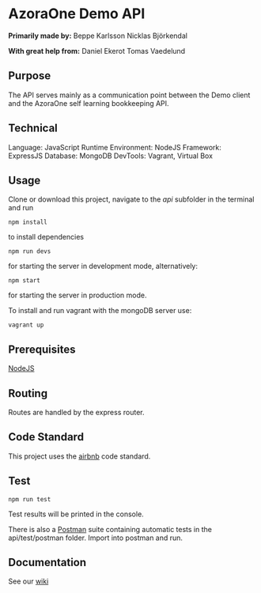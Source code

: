 # AzoraOne Demo API
**Primarily made by:**
Beppe Karlsson
Nicklas Björkendal

**With great help from:**
Daniel Ekerot
Tomas Vaedelund

## Purpose
The API serves mainly as a communication point between the Demo client and the AzoraOne self learning bookkeeping API.

## Technical
Language: JavaScript
Runtime Environment: NodeJS
Framework: ExpressJS
Database: MongoDB
DevTools: Vagrant, Virtual Box

## Usage
Clone or download this project, navigate to the *api* subfolder in the terminal and run
```
npm install
```
to install dependencies
```
npm run devs
```
for starting the server in development mode, alternatively:
```
npm start
```
for starting the server in production mode.

To install and run vagrant with the mongoDB server use:
```
vagrant up
```

## Prerequisites
[NodeJS](https://nodejs.org/en/)

## Routing
Routes are handled by the express router.

## Code Standard
This project uses the [airbnb](https://github.com/airbnb/javascript) code standard.

## Test
```
npm run test
```
Test results will be printed in the console.

There is also a [Postman](https://www.getpostman.com/) suite containing automatic tests in the api/test/postman folder. Import into postman and run.

## Documentation
See our [wiki](https://github.com/Ekerot/arkimera-robotics-project/wiki)
